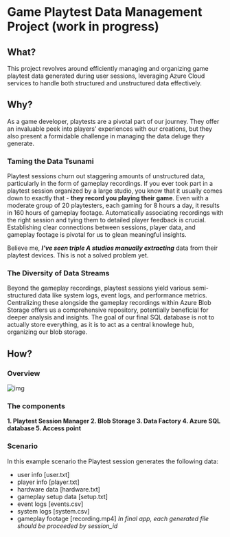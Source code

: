 # Game Playtest Data Management Project (work in progress)

## What?

This project revolves around efficiently managing and organizing game playtest data generated during user sessions, leveraging Azure Cloud services to handle both structured and unstructured data effectively.

## Why?

As a game developer, playtests are a pivotal part of our journey. They offer an invaluable peek into players' experiences with our creations, but they also present a formidable challenge in managing the data deluge they generate.

### Taming the Data Tsunami

Playtest sessions churn out staggering amounts of unstructured data, particularly in the form of gameplay recordings. If you ever took part in a playtest session organized by a large studio, you know that it usually comes down to exactly that - **they record you playing their game**. Even with a moderate group of 20 playtesters, each gaming for 8 hours a day, it results in 160 hours of gameplay footage. Automatically associating recordings with the right session and tying them to detailed player feedback is crucial. Establishing clear connections between sessions, player data, and gameplay footage is pivotal for us to glean meaningful insights.

Believe me, ***I've seen triple A studios manually extracting*** data from their playtest devices. This is not a solved problem yet.

### The Diversity of Data Streams

Beyond the gameplay recordings, playtest sessions yield various semi-structured data like system logs, event logs, and performance metrics. Centralizing these alongside the gameplay recordings within Azure Blob Storage offers us a comprehensive repository, potentially beneficial for deeper analysis and insights. The goal of our final SQL database is not to actually store everything, as it is to act as a central knowlege hub, organizing our blob storage.

## How?

### Overview

![img](https://github.com/MichalMSlusarski/Playtest-data-processing/blob/b366a196fb7bb0c477984fdf0376ce50ab6216e5/overview.png)

### The components

**1. Playtest Session Manager
2. Blob Storage
3. Data Factory
4. Azure SQL database
5. Access point**

### Scenario

In this example scenario the Playtest session generates the following data:
- user info [user.txt]
- player info [player.txt]
- hardware data [hardware.txt]
- gameplay setup data [setup.txt]
- event logs [events.csv]
- system logs [system.csv]
- gameplay footage [recording.mp4]
*In final app, each generated file should be proceeded by session_id*


